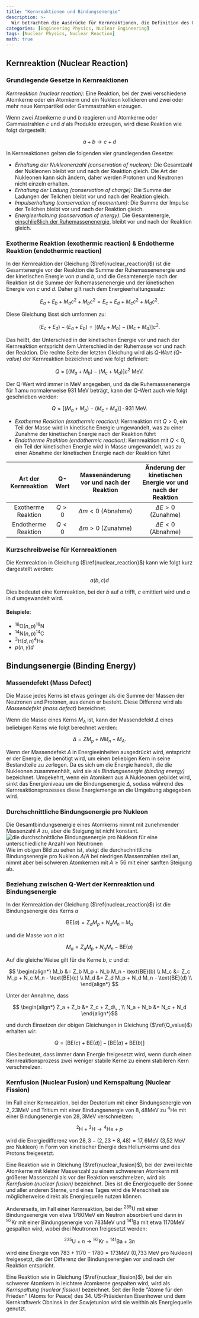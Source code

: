 ```yaml
---
title: "Kernreaktionen und Bindungsenergie"
description: >-
  Wir betrachten die Ausdrücke für Kernreaktionen, die Definition des Q-Werts (Q-value), sowie die Konzepte des Massendefekts (mass defect) und der Bindungsenergie (binding energy).
categories: [Engineering Physics, Nuclear Engineering]
tags: [Nuclear Physics, Nuclear Reaction]
math: true
---
```


## Kernreaktion (Nuclear Reaction)
### Grundlegende Gesetze in Kernreaktionen
*Kernreaktion (nuclear reaction)*: Eine Reaktion, bei der zwei verschiedene Atomkerne oder ein Atomkern und ein Nukleon kollidieren und zwei oder mehr neue Kernpartikel oder Gammastrahlen erzeugen.

Wenn zwei Atomkerne $a$ und $b$ reagieren und Atomkerne oder Gammastrahlen $c$ und $d$ als Produkte erzeugen, wird diese Reaktion wie folgt dargestellt:

$$ a + b \rightarrow c + d \tag{1} \label{nuclear_reaction}$$

In Kernreaktionen gelten die folgenden vier grundlegenden Gesetze:

- *Erhaltung der Nukleonenzahl (conservation of nucleon)*: Die Gesamtzahl der Nukleonen bleibt vor und nach der Reaktion gleich. Die Art der Nukleonen kann sich ändern, daher werden Protonen und Neutronen nicht einzeln erhalten.
- *Erhaltung der Ladung (conservation of charge)*: Die Summe der Ladungen der Teilchen bleibt vor und nach der Reaktion gleich.
- *Impulserhaltung (conservation of momentum)*: Die Summe der Impulse der Teilchen bleibt vor und nach der Reaktion gleich.
- *Energieerhaltung (conservation of energy)*: Die Gesamtenergie, <u>einschließlich der Ruhemassenenergie</u>, bleibt vor und nach der Reaktion gleich.

### Exotherme Reaktion (exothermic reaction) & Endotherme Reaktion (endothermic reaction)
In der Kernreaktion der Gleichung ($\ref{nuclear_reaction}$) ist die Gesamtenergie vor der Reaktion die Summe der Ruhemassenenergie und der kinetischen Energie von $a$ und $b$, und die Gesamtenergie nach der Reaktion ist die Summe der Ruhemassenenergie und der kinetischen Energie von $c$ und $d$. Daher gilt nach dem Energieerhaltungssatz:

$$ E_a + E_b + M_a c^2 + M_b c^2 = E_c + E_d + M_c c^2 + M_d c^2. $$

Diese Gleichung lässt sich umformen zu:

$$ (E_c + E_d) - (E_a + E_b) = [(M_a + M_b) - (M_c + M_d)]c^2. $$

Das heißt, der Unterschied in der kinetischen Energie vor und nach der Kernreaktion entspricht dem Unterschied in der Ruhemasse vor und nach der Reaktion.
Die rechte Seite der letzten Gleichung wird als *Q-Wert (Q-value)* der Kernreaktion bezeichnet und wie folgt definiert:

$$ Q = [(M_a + M_b) - (M_c + M_d)]c^2 \ \text{MeV}.\tag{2} \label{Q_value} $$

Der Q-Wert wird immer in MeV angegeben, und da die Ruhemassenenergie für 1 amu normalerweise 931 MeV beträgt, kann der Q-Wert auch wie folgt geschrieben werden:

$$ Q = [(M_a + M_b) - (M_c + M_d)]\cdot 931 \ \text{MeV}.\tag{3} $$

- *Exotherme Reaktion (exothermic reaction)*: Kernreaktion mit $Q>0$, ein Teil der Masse wird in kinetische Energie umgewandelt, was zu einer Zunahme der kinetischen Energie nach der Reaktion führt
- *Endotherme Reaktion (endothermic reaction)*: Kernreaktion mit $Q<0$, ein Teil der kinetischen Energie wird in Masse umgewandelt, was zu einer Abnahme der kinetischen Energie nach der Reaktion führt

| Art der Kernreaktion | Q-Wert | Massenänderung vor und nach der Reaktion | Änderung der kinetischen Energie vor und nach der Reaktion |
| :---: | :---: | :---: | :---: |
| Exotherme Reaktion | $Q>0$ | $\Delta m<0$ (Abnahme) | $\Delta E>0$ (Zunahme) |
| Endotherme Reaktion | $Q<0$ | $\Delta m>0$ (Zunahme) | $\Delta E<0$ (Abnahme) |

### Kurzschreibweise für Kernreaktionen
Die Kernreaktion in Gleichung ($\ref{nuclear_reaction}$) kann wie folgt kurz dargestellt werden:

$$ a(b, c)d $$

Dies bedeutet eine Kernreaktion, bei der $b$ auf $a$ trifft, $c$ emittiert wird und $a$ in $d$ umgewandelt wird.

#### Beispiele:
- $^{16} \text{O}(n,p)^{16}\text{N}$
- $^{14} \text{N}(n,p)^{14}\text{C}$
- $^{3} \text{H}(d,n)^{4}\text{He}$
- $p(n,\gamma)d$

## Bindungsenergie (Binding Energy)
### Massendefekt (Mass Defect)
Die Masse jedes Kerns ist etwas geringer als die Summe der Massen der Neutronen und Protonen, aus denen er besteht. Diese Differenz wird als *Massendefekt (mass defect)* bezeichnet.

Wenn die Masse eines Kerns $M_A$ ist, kann der Massendefekt $\Delta$ eines beliebigen Kerns wie folgt berechnet werden:

$$ \Delta = ZM_p + NM_n - M_A. $$

Wenn der Massendefekt $\Delta$ in Energieeinheiten ausgedrückt wird, entspricht er der Energie, die benötigt wird, um einen beliebigen Kern in seine Bestandteile zu zerlegen. Da es sich um die Energie handelt, die die Nukleonen zusammenhält, wird sie als *Bindungsenergie (binding energy)* bezeichnet. Umgekehrt, wenn ein Atomkern aus A Nukleonen gebildet wird, sinkt das Energieniveau um die Bindungsenergie $\Delta$, sodass während des Kernreaktionsprozesses diese Energiemenge an die Umgebung abgegeben wird.

### Durchschnittliche Bindungsenergie pro Nukleon
Die Gesamtbindungsenergie eines Atomkerns nimmt mit zunehmender Massenzahl $A$ zu, aber die Steigung ist nicht konstant.  
![die durchschnittliche Bindungsenergie pro Nukleon für eine unterschiedliche Anzahl von Neutronen](https://upload.wikimedia.org/wikipedia/commons/5/53/Binding_energy_curve_-_common_isotopes.svg)  
Wie im obigen Bild zu sehen ist, steigt die durchschnittliche Bindungsenergie pro Nukleon $\Delta/A$ bei niedrigen Massenzahlen steil an, nimmt aber bei schweren Atomkernen mit $A\geq56$ mit einer sanften Steigung ab.

### Beziehung zwischen Q-Wert der Kernreaktion und Bindungsenergie
In der Kernreaktion der Gleichung ($\ref{nuclear_reaction}$) ist die Bindungsenergie des Kerns $a$

$$ \text{BE}(a) = Z_a M_p + N_a M_n - M_a $$

und die Masse von $a$ ist

$$ M_a = Z_a M_p + N_a M_n - \text{BE}(a) $$

Auf die gleiche Weise gilt für die Kerne $b$, $c$ und $d$:

$$ \begin{align*}
M_b &= Z_b M_p + N_b M_n - \text{BE}(b) \\
M_c &= Z_c M_p + N_c M_n - \text{BE}(c) \\
M_d &= Z_d M_p + N_d M_n - \text{BE}(d) \\
\end{align*} $$

Unter der Annahme, dass

$$ \begin{align*}
Z_a + Z_b &= Z_c + Z_d\, , \\
N_a + N_b &= N_c + N_d
\end{align*}$$

und durch Einsetzen der obigen Gleichungen in Gleichung ($\ref{Q_value}$) erhalten wir:

$$ Q = [\text{BE}(c) + \text{BE}(d)] - [\text{BE}(a) + \text{BE}(b)] $$

Dies bedeutet, dass immer dann Energie freigesetzt wird, wenn durch einen Kernreaktionsprozess zwei weniger stabile Kerne zu einem stabileren Kern verschmelzen.

### Kernfusion (Nuclear Fusion) und Kernspaltung (Nuclear Fission)
Im Fall einer Kernreaktion, bei der Deuterium mit einer Bindungsenergie von $2,23\text{MeV}$ und Tritium mit einer Bindungsenergie von $8,48\text{MeV}$ zu $^4\text{He}$ mit einer Bindungsenergie von $28,3\text{MeV}$ verschmelzen:

$$ ^2\text{H} + {^3\text{H}} \rightarrow {^4\text{He}} + p \tag{4} \label{nuclear_fusion}$$

wird die Energiedifferenz von $28,3-(2,23+8,48)=17,6\text{MeV}$ (3,52 MeV pro Nukleon) in Form von kinetischer Energie des Heliumkerns und des Protons freigesetzt.

Eine Reaktion wie in Gleichung ($\ref{nuclear_fusion}$), bei der zwei leichte Atomkerne mit kleiner Massenzahl zu einem schwereren Atomkern mit größerer Massenzahl als vor der Reaktion verschmelzen, wird als *Kernfusion (nuclear fusion)* bezeichnet. Dies ist die Energiequelle der Sonne und aller anderen Sterne, und eines Tages wird die Menschheit sie möglicherweise direkt als Energiequelle nutzen können.

Andererseits, im Fall einer Kernreaktion, bei der $^{235}\text{U}$ mit einer Bindungsenergie von etwa $1780\text{MeV}$ ein Neutron absorbiert und dann in $^{92}\text{Kr}$ mit einer Bindungsenergie von $783\text{MeV}$ und $^{141}\text{Ba}$ mit etwa $1170\text{MeV}$ gespalten wird, wobei drei Neutronen freigesetzt werden:

$$ {^{235}\text{U}} + n \rightarrow {^{92}\text{Kr}} + {^{141}\text{Ba}} + 3n \tag{5} \label{nuclear_fission}$$

wird eine Energie von $783+1170-1780=173\text{MeV}$ (0,733 MeV pro Nukleon) freigesetzt, die der Differenz der Bindungsenergien vor und nach der Reaktion entspricht.

Eine Reaktion wie in Gleichung ($\ref{nuclear_fission}$), bei der ein schwerer Atomkern in leichtere Atomkerne gespalten wird, wird als *Kernspaltung (nuclear fission)* bezeichnet. Seit der Rede "Atome für den Frieden" (Atoms for Peace) des 34. US-Präsidenten Eisenhower und dem Kernkraftwerk Obninsk in der Sowjetunion wird sie weithin als Energiequelle genutzt.
